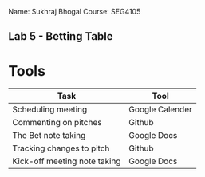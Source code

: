 Name: Sukhraj Bhogal
Course: SEG4105

## Lab 5 - Betting Table

# Tools

| Task | Tool |
|------|------|
| Scheduling meeting | Google Calender |
| Commenting on pitches | Github |
| The Bet note taking | Google Docs |
| Tracking changes to pitch | Github |
| Kick-off meeting note taking | Google Docs |
